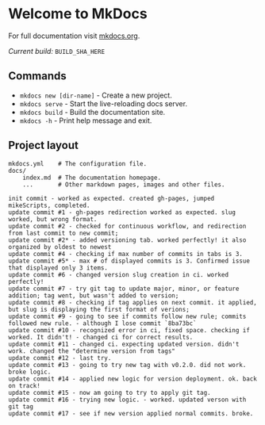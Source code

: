 # Welcome to MkDocs

For full documentation visit [mkdocs.org](https://www.mkdocs.org).

_Current build:_ `BUILD_SHA_HERE`

## Commands

* `mkdocs new [dir-name]` - Create a new project.
* `mkdocs serve` - Start the live-reloading docs server.
* `mkdocs build` - Build the documentation site.
* `mkdocs -h` - Print help message and exit.

## Project layout

    mkdocs.yml    # The configuration file.
    docs/
        index.md  # The documentation homepage.
        ...       # Other markdown pages, images and other files.

    init commit - worked as expected. created gh-pages, jumped mikeScripts, completed.
    update commit #1 - gh-pages redirection worked as expected. slug worked, but wrong format.
    update commit #2 - checked for continuous workflow, and redirection from last commit to new commit;
    update commit #2* - added versioning tab. worked perfectly! it also organized by oldest to newest
    update commit #4 - checking if max number of commits in tabs is 3.
    update commit #5* - max # of displayed commits is 3. Confirmed issue that displayed only 3 items.
    update commit #6 - changed version slug creation in ci. worked perfectly!
    update commit #7 - try git tag to update major, minor, or feature addition; tag went, but wasn't added to version;
    update commit #8 - checking if tag applies on next commit. it applied, but slug is displaying the first format of verions;
    update commit #9 - going to see if commits follow new rule; commits followed new rule. - although I lose commit `8ba73bc`
    update commit #10 - recognized error in ci, fixed space. checking if worked. It didn't! - changed ci for correct results.
    update commit #11 - changed ci. expecting updated version. didn't work. changed the "determine version from tags"
    update commit #12 - last try.
    update commit #13 - going to try new tag with v0.2.0. did not work. broke logic.
    update commit #14 - applied new logic for version deployment. ok. back on track!
    update commit #15 - now am going to try to apply git tag.
    update commit #16 - trying new logic. - worked. updated verson with git tag
    update commit #17 - see if new version applied normal commits. broke.